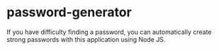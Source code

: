 # password-generator
If you have difficulty finding a password, you can automatically create strong passwords with this application using Node JS.
